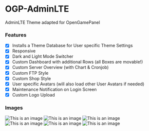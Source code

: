 # OGP-AdminLTE
AdminLTE Theme adapted for OpenGamePanel

### Features
- [x] Installs a Theme Database for User specific Theme Settings
- [x] Responsive
- [x] Dark and Light Mode Switcher
- [x] Custom Dashboard with additional Rows (all Boxes are movable!)
- [x] Custom Server Overview (with Chart & Cronjob)
- [x] Custom FTP Style
- [x] Custom Shop Style
- [x] User specific Avatars (will also load other User Avatars if needed)
- [x] Maintenance Notification on Login Screen
- [x] Custom Logo Upload

### Images
![This is an image](../main/adminlte_dark.png)
![This is an image](../main/adminlte_light.png)
![This is an image](../main/adminlte_online-servers.png)
![This is an image](../main/adminlte_shop.png)
![This is an image](../main/adminlte_maintenance.png)
![This is an image](../main/adminlte_support_chat.png)
